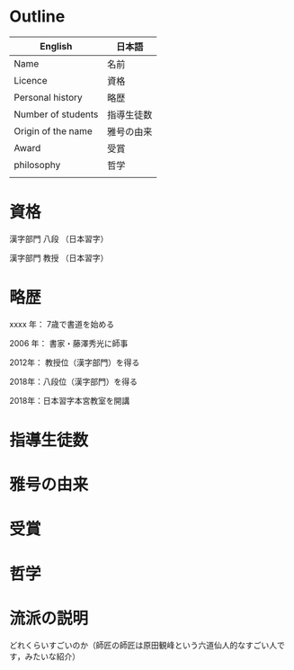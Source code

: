 # Outline
|English|日本語|
|-------|-----|
|Name|名前|
|Licence|資格|
|Personal history|略歴|
|Number of students|指導生徒数|
|Origin of the name|雅号の由来|
|Award|受賞|
|philosophy|哲学|
|||

# 資格
漢字部門 八段 （日本習字）

漢字部門 教授 （日本習字）

# 略歴
xxxx 年： 7歳で書道を始める

2006 年： 書家・藤澤秀光に師事

2012年： 教授位（漢字部門）を得る

2018年：八段位（漢字部門）を得る

2018年：日本習字本宮教室を開講

# 指導生徒数

# 雅号の由来

# 受賞

# 哲学

# 流派の説明
どれくらいすごいのか（師匠の師匠は原田観峰という六道仙人的なすごい人です，みたいな紹介）
